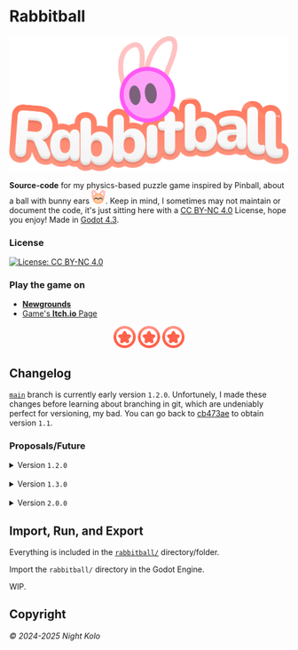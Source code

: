 # Rabbitball

![Rabbitball's Logo](img/rabbitball-logo.svg "Rabbitball Logo")

**Source-code** for my physics-based puzzle game inspired by Pinball, about a ball with bunny ears <img src="img/thank-you-for-playing.png" width="25px" height="25px">. Keep in mind, I sometimes may not maintain or document the code, it's just sitting here with a [CC BY-NC 4.0](https://creativecommons.org/licenses/by-nc/4.0/) License, hope you enjoy! Made in [Godot 4.3](https://godotengine.org/).

### License

[![License: CC BY-NC 4.0](https://img.shields.io/badge/License-CC_BY--NC_4.0-lightgrey.svg)](https://creativecommons.org/licenses/by-nc/4.0/)

### Play the game on

- [**Newgrounds**](https://www.newgrounds.com/portal/view/952625)
- [Game's **Itch.io** Page](https://night-kolo.itch.io/rabbitball)

<p align="center">
  <img src="img/mini-bumper-icon.png" width="40px" height="40px">
  <img src="img/mini-bumper-icon.png" width="40px" height="40px">
  <img src="img/mini-bumper-icon.png" width="40px" height="40px">
</p>

## Changelog

[`main`](https://github.com/nightkolo/Rabbitball/commits/main/) branch is currently early version `1.2.0`. Unfortunely, I made these changes before learning about branching in git, which are undeniably perfect for versioning, my bad. You can go back to [cb473ae](https://github.com/nightkolo/Rabbitball/tree/cb473ae135068a603ba0f3163895db5d3a36bfc7) to obtain version `1.1`.

### Proposals/Future

<details>
  <summary>Version <code>1.2.0</code></summary>
  &emsp; This will hopefully be the last Web Version update, with final tweaks and improvements.
</details>
<br>
<details> 
  <summary>Version <code>1.3.0</code></summary> 
   &emsp; This is will be the Desktop Version update, with the goal of it being... an actual Desktop version this time.
  <br><br>
    Desktop-specific options, as well as volume sliders and extra options, will be available. A MacOS release is also planned.
</details> 
<br>
<details> 
  <summary>Version <code>2.0.0</code></summary> 
   &emsp; &bullet; <strong>New Arcade 3 with new mechanics</strong>, Desktop exclusive.
</details> 

<!-- #### Version `1.2.0`

This will hopefully be the last Web Version update, with final tweaks and improvements.

#### Version `1.3.0`

This is will be the Desktop Version update, with the goal of it being... an actual Desktop version this time.

Desktop-specific options, as well as volume sliders and extra options, will be available. A MacOS release is also planned.

#### Version `2.0.0`

- **New Arcade 3 with new mechanics**, Desktop exclusive. -->

## Import, Run, and Export

Everything is included in the [`rabbitball/`](rabbitball/) directory/folder.

Import the `rabbitball/` directory in the Godot Engine.

WIP.

## Copyright

*&#169; 2024-2025 Night Kolo* 